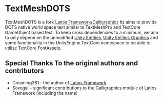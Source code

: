# TextMeshDOTS

TextMeshDOTS is a fork [Latios Framework/Calligraphics](https://github.com/Dreaming381/Latios-Framework/tree/master/Calligraphics) Its aims to provide DOTS native 
world space text similar to TextMeshPro and TextCore GameObject based text. To keep
cross dependencies to a minimum, we aim to only depend on the unmodified [Unity Entities](https://docs.unity3d.com/Packages/com.unity.entities@1.2/manual/index.html),
[Unity Entities Graphics](https://docs.unity3d.com/Packages/com.unity.entities.graphics@1.2/manual/index.html) and some functionality in the UnityEngine.TextCore namespace to 
be able to utilize TextCore FontAssets.



## Special Thanks To the original authors and contributors


-   Dreaming381 -  the author of [Latios Framework](https://github.com/Dreaming381/Latios-Framework)
-   Sovogal – significant contributions to the Calligraphics module of Latios Framework (including the name)
